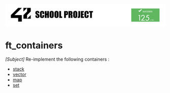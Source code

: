 ![42](img/42Project.png "42")

# ft_containers

*[Subject]*
Re-implement the following containers :
- [stack](https://en.cppreference.com/w/cpp/container/stack)
- [vector](https://en.cppreference.com/w/cpp/container/vector)
- [map](https://en.cppreference.com/w/cpp/container/map)
- [set](https://en.cppreference.com/w/cpp/container/set)
